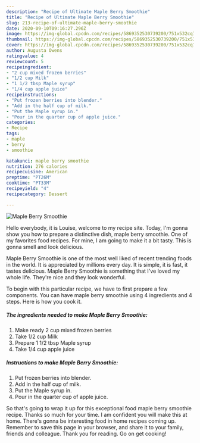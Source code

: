 ```yaml
---
description: "Recipe of Ultimate Maple Berry Smoothie"
title: "Recipe of Ultimate Maple Berry Smoothie"
slug: 213-recipe-of-ultimate-maple-berry-smoothie
date: 2020-09-10T09:16:27.296Z
image: https://img-global.cpcdn.com/recipes/5869352530739200/751x532cq70/maple-berry-smoothie-recipe-main-photo.jpg
thumbnail: https://img-global.cpcdn.com/recipes/5869352530739200/751x532cq70/maple-berry-smoothie-recipe-main-photo.jpg
cover: https://img-global.cpcdn.com/recipes/5869352530739200/751x532cq70/maple-berry-smoothie-recipe-main-photo.jpg
author: Augusta Owens
ratingvalue: 4
reviewcount: 5
recipeingredient:
- "2 cup mixed frozen berries"
- "1/2 cup Milk"
- "1 1/2 tbsp Maple syrup"
- "1/4 cup apple juice"
recipeinstructions:
- "Put frozen berries into blender."
- "Add in the half cup of milk."
- "Put the Maple syrup in."
- "Pour in the quarter cup of apple juice."
categories:
- Recipe
tags:
- maple
- berry
- smoothie

katakunci: maple berry smoothie 
nutrition: 276 calories
recipecuisine: American
preptime: "PT26M"
cooktime: "PT33M"
recipeyield: "4"
recipecategory: Dessert

---
```



![Maple Berry Smoothie](https://img-global.cpcdn.com/recipes/5869352530739200/751x532cq70/maple-berry-smoothie-recipe-main-photo.jpg)

Hello everybody, it is Louise, welcome to my recipe site. Today, I'm gonna show you how to prepare a distinctive dish, maple berry smoothie. One of my favorites food recipes. For mine, I am going to make it a bit tasty. This is gonna smell and look delicious.



Maple Berry Smoothie is one of the most well liked of recent trending foods in the world. It is appreciated by millions every day. It is simple, it is fast, it tastes delicious. Maple Berry Smoothie is something that I've loved my whole life. They're nice and they look wonderful.


To begin with this particular recipe, we have to first prepare a few components. You can have maple berry smoothie using 4 ingredients and 4 steps. Here is how you cook it.

##### The ingredients needed to make Maple Berry Smoothie:

1. Make ready 2 cup mixed frozen berries
1. Take 1/2 cup Milk
1. Prepare 1 1/2 tbsp Maple syrup
1. Take 1/4 cup apple juice




##### Instructions to make Maple Berry Smoothie:

1. Put frozen berries into blender.
1. Add in the half cup of milk.
1. Put the Maple syrup in.
1. Pour in the quarter cup of apple juice.




So that's going to wrap it up for this exceptional food maple berry smoothie recipe. Thanks so much for your time. I am confident you will make this at home. There's gonna be interesting food in home recipes coming up. Remember to save this page in your browser, and share it to your family, friends and colleague. Thank you for reading. Go on get cooking!
